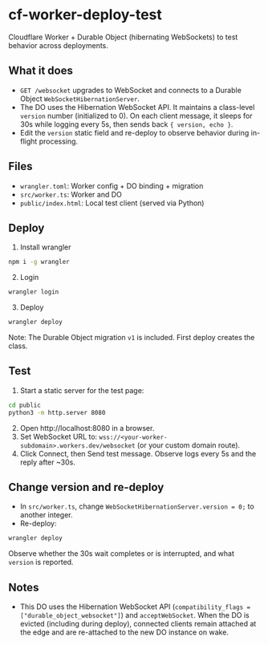 # cf-worker-deploy-test

Cloudflare Worker + Durable Object (hibernating WebSockets) to test behavior across deployments.

## What it does
- `GET /websocket` upgrades to WebSocket and connects to a Durable Object `WebSocketHibernationServer`.
- The DO uses the Hibernation WebSocket API. It maintains a class-level `version` number (initialized to 0). On each client message, it sleeps for 30s while logging every 5s, then sends back `{ version, echo }`.
- Edit the `version` static field and re-deploy to observe behavior during in-flight processing.

## Files
- `wrangler.toml`: Worker config + DO binding + migration
- `src/worker.ts`: Worker and DO
- `public/index.html`: Local test client (served via Python)

## Deploy
1. Install wrangler

```sh
npm i -g wrangler
```

2. Login

```sh
wrangler login
```

3. Deploy

```sh
wrangler deploy
```

Note: The Durable Object migration `v1` is included. First deploy creates the class.

## Test
1. Start a static server for the test page:

```sh
cd public
python3 -m http.server 8080
```

2. Open http://localhost:8080 in a browser.
3. Set WebSocket URL to: `wss://<your-worker-subdomain>.workers.dev/websocket` (or your custom domain route).
4. Click Connect, then Send test message. Observe logs every 5s and the reply after ~30s.

## Change version and re-deploy
- In `src/worker.ts`, change `WebSocketHibernationServer.version = 0;` to another integer.
- Re-deploy:

```sh
wrangler deploy
```

Observe whether the 30s wait completes or is interrupted, and what `version` is reported.

## Notes
- This DO uses the Hibernation WebSocket API (`compatibility_flags = ["durable_object_websocket"]`) and `acceptWebSocket`. When the DO is evicted (including during deploy), connected clients remain attached at the edge and are re-attached to the new DO instance on wake.
